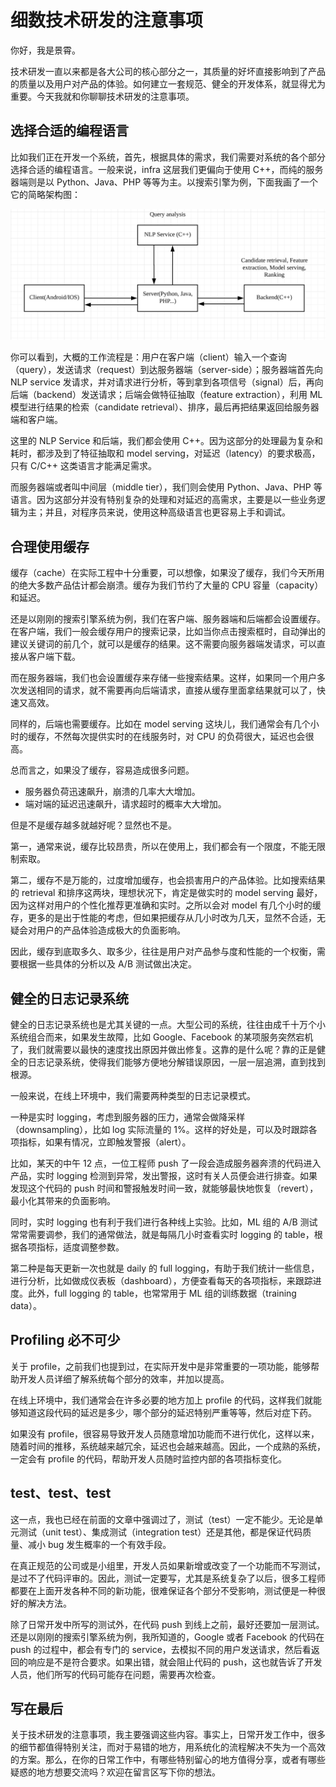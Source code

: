 # 细数技术研发的注意事项

你好，我是景霄。

技术研发一直以来都是各大公司的核心部分之一，其质量的好坏直接影响到了产品的质量以及用户对产品的体验。如何建立一套规范、健全的开发体系，就显得尤为重要。今天我就和你聊聊技术研发的注意事项。

## 选择合适的编程语言

比如我们正在开发一个系统，首先，根据具体的需求，我们需要对系统的各个部分选择合适的编程语言。一般来说，infra 这层我们更偏向于使用 C++，而纯的服务器端则是以 Python、Java、PHP 等等为主。以搜索引擎为例，下面我画了一个它的简略架构图：

![](./images/42-01.png)

你可以看到，大概的工作流程是：用户在客户端（client）输入一个查询（query），发送请求（request）到达服务器端（server-side）；服务器端首先向 NLP service 发请求，并对请求进行分析，等到拿到各项信号（signal）后，再向后端（backend）发送请求；后端会做特征抽取（feature extraction），利用 ML 模型进行结果的检索（candidate retrieval）、排序，最后再把结果返回给服务器端和客户端。

这里的 NLP Service 和后端，我们都会使用 C++。因为这部分的处理最为复杂和耗时，都涉及到了特征抽取和 model serving，对延迟（latency）的要求极高，只有 C/C++ 这类语言才能满足需求。

而服务器端或者叫中间层（middle tier），我们则会使用 Python、Java、PHP 等语言。因为这部分并没有特别复杂的处理和对延迟的高需求，主要是以一些业务逻辑为主；并且，对程序员来说，使用这种高级语言也更容易上手和调试。

## 合理使用缓存

缓存（cache）在实际工程中十分重要，可以想像，如果没了缓存，我们今天所用的绝大多数产品估计都会崩溃。缓存为我们节约了大量的 CPU 容量（capacity）和延迟。

还是以刚刚的搜索引擎系统为例，我们在客户端、服务器端和后端都会设置缓存。在客户端，我们一般会缓存用户的搜索记录，比如当你点击搜索框时，自动弹出的建议关键词的前几个，就可以是缓存的结果。这不需要向服务器端发请求，可以直接从客户端下载。

而在服务器端，我们也会设置缓存来存储一些搜索结果。这样，如果同一个用户多次发送相同的请求，就不需要再向后端请求，直接从缓存里面拿结果就可以了，快速又高效。

同样的，后端也需要缓存。比如在 model serving 这块儿，我们通常会有几个小时的缓存，不然每次提供实时的在线服务时，对 CPU 的负荷很大，延迟也会很高。

总而言之，如果没了缓存，容易造成很多问题。

- 服务器负荷迅速飙升，崩溃的几率大大增加。
- 端对端的延迟迅速飙升，请求超时的概率大大增加。

但是不是缓存越多就越好呢？显然也不是。

第一，通常来说，缓存比较昂贵，所以在使用上，我们都会有一个限度，不能无限制索取。

第二，缓存不是万能的，过度增加缓存，也会损害用户的产品体验。比如搜索结果的 retrieval 和排序这两块，理想状况下，肯定是做实时的 model serving 最好，因为这样对用户的个性化推荐更准确和实时。之所以会对 model 有几个小时的缓存，更多的是出于性能的考虑，但如果把缓存从几小时改为几天，显然不合适，无疑会对用户的产品体验造成极大的负面影响。

因此，缓存到底取多久、取多少，往往是用户对产品参与度和性能的一个权衡，需要根据一些具体的分析以及 A/B 测试做出决定。

## 健全的日志记录系统

健全的日志记录系统也是尤其关键的一点。大型公司的系统，往往由成千十万个小系统组合而来，如果发生故障，比如 Google、Facebook 的某项服务突然宕机了，我们就需要以最快的速度找出原因并做出修复。这靠的是什么呢？靠的正是健全的日志记录系统，使得我们能够方便地分解错误原因，一层一层追溯，直到找到根源。

一般来说，在线上环境中，我们需要两种类型的日志记录模式。

一种是实时 logging，考虑到服务器的压力，通常会做降采样（downsampling），比如 log 实际流量的 1%。这样的好处是，可以及时跟踪各项指标，如果有情况，立即触发警报（alert）。

比如，某天的中午 12 点，一位工程师 push 了一段会造成服务器奔溃的代码进入产品，实时 logging 检测到异常，发出警报，这时有关人员便会进行排查。如果发现这个代码的 push 时间和警报触发时间一致，就能够最快地恢复（revert），最小化其带来的负面影响。

同时，实时 logging 也有利于我们进行各种线上实验。比如，ML 组的 A/B 测试常常需要调参，我们的通常做法，就是每隔几小时查看实时 logging 的 table，根据各项指标，适度调整参数。

第二种是每天更新一次也就是 daily 的 full logging，有助于我们统计一些信息，进行分析，比如做成仪表板（dashboard），方便查看每天的各项指标，来跟踪进度。此外，full logging 的 table，也常常用于 ML 组的训练数据（training data）。

## Profiling 必不可少

关于 profile，之前我们也提到过，在实际开发中是非常重要的一项功能，能够帮助开发人员详细了解系统每个部分的效率，并加以提高。

在线上环境中，我们通常会在许多必要的地方加上 profile 的代码，这样我们就能够知道这段代码的延迟是多少，哪个部分的延迟特别严重等等，然后对症下药。

如果没有 profile，很容易导致开发人员随意增加功能而不进行优化，这样以来，随着时间的推移，系统越来越冗余，延迟也会越来越高。因此，一个成熟的系统，一定会有 profile 的代码，帮助开发人员随时监控内部的各项指标变化。

## test、test、test

这一点，我也已经在前面的文章中强调过了，测试（test）一定不能少。无论是单元测试（unit test）、集成测试（integration test）还是其他，都是保证代码质量、减小 bug 发生概率的一个有效手段。

在真正规范的公司或是小组里，开发人员如果新增或改变了一个功能而不写测试，是过不了代码评审的。因此，测试一定要写，尤其是系统复杂了以后，很多工程师都要在上面开发各种不同的新功能，很难保证各个部分不受影响，测试便是一种很好的解决方法。

除了日常开发中所写的测试外，在代码 push 到线上之前，最好还要加一层测试。还是以刚刚的搜索引擎系统为例，我所知道的，Google 或者 Facebook 的代码在 push 的过程中，都会有专门的 service，去模拟不同的用户发送请求，然后看返回的响应是不是符合要求。如果出错，就会阻止代码的 push，这也就告诉了开发人员，他们所写的代码可能存在问题，需要再次检查。

## 写在最后

关于技术研发的注意事项，我主要强调这些内容。事实上，日常开发工作中，很多的细节都值得特别关注，而对于易错的地方，用系统化的流程解决不失为一个高效的方案。那么，在你的日常工作中，有哪些特别留心的地方值得分享，或者有哪些疑惑的地方想要交流吗？欢迎在留言区写下你的想法。
